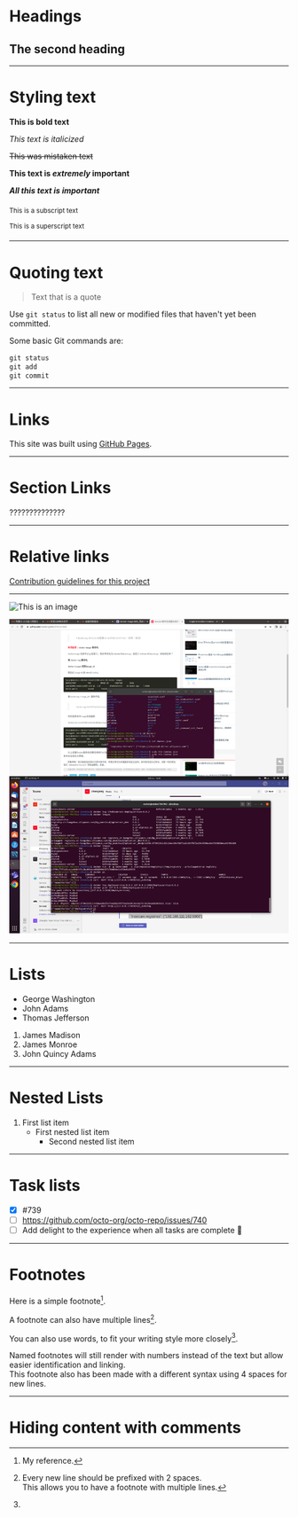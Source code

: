 # Headings
## The second heading

------------------

# Styling text
**This is bold text**

*This text is italicized*

~~This was mistaken text~~

**This text is _extremely_ important**

***All this text is important***

<sub>This is a subscript text</sub>

<sup>This is a superscript text</sup>

--------------------

# Quoting text
> Text that is a quote

Use `git status` to list all new or modified files that haven't yet been committed.

Some basic Git commands are:
```
git status
git add
git commit
```

--------------------

# Links

This site was built using [GitHub Pages](https://pages.github.com/).

--------------------

# Section Links

??????????????

--------------------

# Relative links

[Contribution guidelines for this project](../README.md)

---------------------



![This is an image](https://myoctocat.com/assets/images/base-octocat.svg)

![This is an screen shot](../md_learning/assets/images/1.png)

-----------------------

# Lists

- George Washington
- John Adams
- Thomas Jefferson

1. James Madison
2. James Monroe
3. John Quincy Adams

-----------------------

# Nested Lists

1. First list item
    - First nested list item
        - Second nested list item

-----------------------

# Task lists

- [x] #739
- [ ] https://github.com/octo-org/octo-repo/issues/740
- [ ] Add delight to the experience when all tasks are complete :tada:

-----------------------

# Footnotes

Here is a simple footnote[^1].

A footnote can also have multiple lines[^2].

You can also use words, to fit your writing style more closely[^note].

[^1]: My reference.

[^2]: Every new line should be prefixed with 2 spaces.  
This allows you to have a footnote with multiple lines.

[^note]:
Named footnotes will still render with numbers instead of the text but allow easier identification and linking.  
This footnote also has been made with a different syntax using 4 spaces for new lines.

------------------------

# Hiding content with comments

<!-- This content will not appear in the rendered Markdown -->





